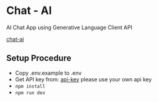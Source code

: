 # Chat - AI

AI Chat App using Generative Language Client API

[chat-ai](https://ai.visheshpandey.com)

## Setup Procedure

- Copy .env.example to .env
- Get API key from: [api-key](https://aistudio.google.com/app/apikey) please use your own api key
- `npm install`
- `npm run dev`
